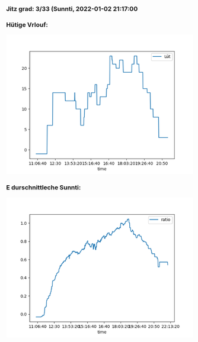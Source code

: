 ### Jitz grad: 3/33 (Sunnti, 2022-01-02 21:17:00

### Hütige Vrlouf:
![Graph](Today.png)

### E durschnittleche Sunnti:
![Graph](Sunnti.png)